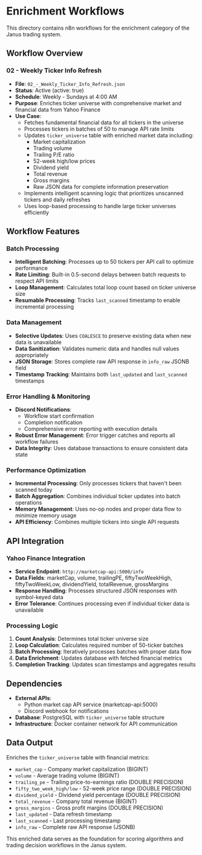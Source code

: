 # Enrichment Workflows

This directory contains n8n workflows for the enrichment category of the Janus trading system.

## Workflow Overview

### 02 - Weekly Ticker Info Refresh
- **File**: `02_-_Weekly_Ticker_Info_Refresh.json`
- **Status**: Active (active: true)
- **Schedule**: Weekly - Sundays at 4:00 AM
- **Purpose**: Enriches ticker universe with comprehensive market and financial data from Yahoo Finance
- **Use Case**: 
  - Fetches fundamental financial data for all tickers in the universe
  - Processes tickers in batches of 50 to manage API rate limits
  - Updates `ticker_universe` table with enriched market data including:
    - Market capitalization
    - Trading volume
    - Trailing P/E ratio
    - 52-week high/low prices
    - Dividend yield
    - Total revenue
    - Gross margins
    - Raw JSON data for complete information preservation
  - Implements intelligent scanning logic that prioritizes unscanned tickers and daily refreshes
  - Uses loop-based processing to handle large ticker universes efficiently

## Workflow Features

### Batch Processing
- **Intelligent Batching**: Processes up to 50 tickers per API call to optimize performance
- **Rate Limiting**: Built-in 0.5-second delays between batch requests to respect API limits
- **Loop Management**: Calculates total loop count based on ticker universe size
- **Resumable Processing**: Tracks `last_scanned` timestamp to enable incremental processing

### Data Management
- **Selective Updates**: Uses `COALESCE` to preserve existing data when new data is unavailable
- **Data Sanitization**: Validates numeric data and handles null values appropriately
- **JSON Storage**: Stores complete raw API response in `info_raw` JSONB field
- **Timestamp Tracking**: Maintains both `last_updated` and `last_scanned` timestamps

### Error Handling & Monitoring
- **Discord Notifications**: 
  - Workflow start confirmation
  - Completion notification
  - Comprehensive error reporting with execution details
- **Robust Error Management**: Error trigger catches and reports all workflow failures
- **Data Integrity**: Uses database transactions to ensure consistent data state

### Performance Optimization
- **Incremental Processing**: Only processes tickers that haven't been scanned today
- **Batch Aggregation**: Combines individual ticker updates into batch operations
- **Memory Management**: Uses no-op nodes and proper data flow to minimize memory usage
- **API Efficiency**: Combines multiple tickers into single API requests

## API Integration

### Yahoo Finance Integration
- **Service Endpoint**: `http://marketcap-api:5000/info`
- **Data Fields**: marketCap, volume, trailingPE, fiftyTwoWeekHigh, fiftyTwoWeekLow, dividendYield, totalRevenue, grossMargins
- **Response Handling**: Processes structured JSON responses with symbol-keyed data
- **Error Tolerance**: Continues processing even if individual ticker data is unavailable

### Processing Logic
1. **Count Analysis**: Determines total ticker universe size
2. **Loop Calculation**: Calculates required number of 50-ticker batches
3. **Batch Processing**: Iteratively processes batches with proper data flow
4. **Data Enrichment**: Updates database with fetched financial metrics
5. **Completion Tracking**: Updates scan timestamps and aggregates results

## Dependencies

- **External APIs**: 
  - Python market cap API service (marketcap-api:5000)
  - Discord webhook for notifications
- **Database**: PostgreSQL with `ticker_universe` table structure
- **Infrastructure**: Docker container network for API communication

## Data Output

Enriches the `ticker_universe` table with financial metrics:
- `market_cap` - Company market capitalization (BIGINT)
- `volume` - Average trading volume (BIGINT)  
- `trailing_pe` - Trailing price-to-earnings ratio (DOUBLE PRECISION)
- `fifty_two_week_high/low` - 52-week price range (DOUBLE PRECISION)
- `dividend_yield` - Dividend yield percentage (DOUBLE PRECISION)
- `total_revenue` - Company total revenue (BIGINT)
- `gross_margins` - Gross profit margins (DOUBLE PRECISION)
- `last_updated` - Data refresh timestamp
- `last_scanned` - Last processing timestamp
- `info_raw` - Complete raw API response (JSONB)

This enriched data serves as the foundation for scoring algorithms and trading decision workflows in the Janus system.